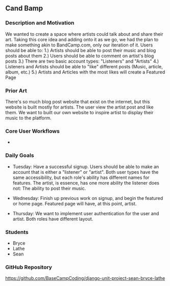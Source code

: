 ## Cand Bamp

### Description and Motivation
We wanted to create a space where artists could talk about and share their art. Taking this core idea and adding onto it as we go, we had the plan to make something akin to BandCamp.com, only our iteration of it. Users should be able to:
    1.) Artists should be able to post their music and blog posts about them
    2.) Users should be able to comment on artist's blog posts
    3.) There are two basic account types: "Listeners" and "Artists"
    4.) Listeners and Artists should be able to "like" different posts (Music, article, album, etc.)
    5.) Artists and Articles with the most likes will create a Featured Page

### Prior Art
There's so much blog post website that exist on the internet, but this website is built mostly for artists. The user view the artist post and like them. We want to built our own website to inspire artist to display their music to the platform.

### Core User Workflows
- 

### Daily Goals
 - Tuesday: Have a successful signup. Users should be able to make an account that is either a "listener" or 
 "artist". Both user types have the same accessibility, but each role's ability has different names for features. The artist, is essence, has one more ability the listener does not: The ability to post their music.

 - Wednesday: Finish up previous work on signup, and begin the featured or home page. Featured page will have, at this point, artist.

 - Thursday: We want to implement user authentication for the user and artist. Both roles have different layout.

### Students
- Bryce
- Lathe 
- Sean

### GitHub Repository
https://github.com/BaseCampCoding/django-unit-project-sean-bryce-lathe
